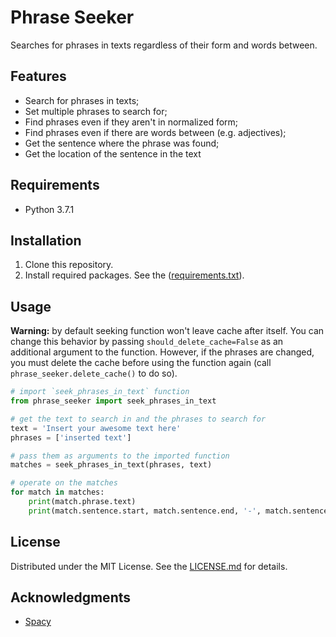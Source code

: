 # Phrase Seeker

Searches for phrases in texts regardless of their form and words between.

## Features

- Search for phrases in texts;
- Set multiple phrases to search for;
- Find phrases even if they aren't in normalized form;
- Find phrases even if there are words between (e.g. adjectives);
- Get the sentence where the phrase was found;
- Get the location of the sentence in the text

## Requirements

- Python 3.7.1

## Installation

1. Clone this repository.
2. Install required packages. See the ([requirements.txt](requirements.txt)).

## Usage

**Warning:** by default seeking function won't leave cache after itself. You can change this behavior by passing `should_delete_cache=False` as an additional argument to the function. However, if the phrases are changed, you must delete the cache before using the function again (call `phrase_seeker.delete_cache()` to do so).

```python
# import `seek_phrases_in_text` function
from phrase_seeker import seek_phrases_in_text

# get the text to search in and the phrases to search for
text = 'Insert your awesome text here'
phrases = ['inserted text']

# pass them as arguments to the imported function
matches = seek_phrases_in_text(phrases, text)

# operate on the matches
for match in matches:
	print(match.phrase.text)
    print(match.sentence.start, match.sentence.end, '-', match.sentence.text)
```

## License

Distributed under the MIT License. See the [LICENSE.md](LICENSE.md) for details.

## Acknowledgments

- [Spacy](https://github.com/explosion/spaCy)
